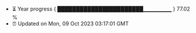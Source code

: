 - ⏳ Year progress { ███████████████████████▁▁▁▁▁▁▁ } 77.02 %
- ⏰ Updated on Mon, 09 Oct 2023 03:17:01 GMT

